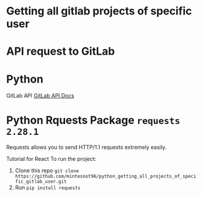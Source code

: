 # Getting all gitlab projects of specific user
# API request to GitLab 
# Python
GitLab API [GitLab API Docs](https://docs.gitlab.com/ee/api/projects.html)
# Python Rquests Package `requests 2.28.1`
Requests allows you to send HTTP/1.1 requests extremely easily. 


Tutorial for React To run the project:
1. Clone this repo  `git clone https://github.com/mintesnot96/python_getting_all_projects_of_specific_gitlab_user.git`
2. Run `pip install requests`
